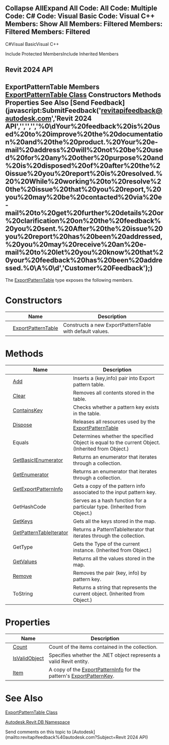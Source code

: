 ﻿

Collapse AllExpand All Code: All Code: Multiple Code: C# Code: Visual Basic Code: Visual C++  Members: Show All Members: Filtered Members: Filtered Members: Filtered   
---  
  
C#Visual BasicVisual C++

Include Protected MembersInclude Inherited Members

Revit 2024 API  
---  
ExportPatternTable Members  
[ExportPatternTable Class](3e87bc0e-e04b-f76a-2b06-82e951b5aec2.md) Constructors Methods Properties See Also [Send Feedback](javascript:SubmitFeedback\('revitapifeedback@autodesk.com','Revit 2024 API','','','','%0\\dYour%20feedback%20is%20used%20to%20improve%20the%20documentation%20and%20the%20product.%20Your%20e-mail%20address%20will%20not%20be%20used%20for%20any%20other%20purpose%20and%20is%20disposed%20of%20after%20the%20issue%20you%20report%20is%20resolved.%20%20While%20working%20to%20resolve%20the%20issue%20that%20you%20report,%20you%20may%20be%20contacted%20via%20e-mail%20to%20get%20further%20details%20or%20clarification%20on%20the%20feedback%20you%20sent.%20After%20the%20issue%20you%20report%20has%20been%20addressed,%20you%20may%20receive%20an%20e-mail%20to%20let%20you%20know%20that%20your%20feedback%20has%20been%20addressed.%0\\A%0\\d','Customer%20Feedback'\);)  
---  
  
The [ExportPatternTable](3e87bc0e-e04b-f76a-2b06-82e951b5aec2.md) type exposes the following members.

# Constructors

|  | Name | Description |
| --- | --- | --- |
|  | [ExportPatternTable](4b91ad88-64ac-a836-e5ce-97723474f7ff.md) | Constructs a new ExportPatternTable with default values. |
  
# Methods

|  | Name | Description |
| --- | --- | --- |
|  | [Add](8a71a857-2cd3-cac3-40da-fbdca6e6bf27.md) | Inserts a (key,info) pair into Export pattern table. |
|  | [Clear](88759463-1d12-1747-b55e-13221d0b7f88.md) | Removes all contents stored in the table. |
|  | [ContainsKey](9a61fb42-6631-3d3c-029d-fe519b922379.md) | Checks whether a pattern key exists in the table. |
|  | [Dispose](f346e6ab-abef-f680-fe84-db23b9452057.md) | Releases all resources used by the [ExportPatternTable](3e87bc0e-e04b-f76a-2b06-82e951b5aec2.md) |
|  | Equals | Determines whether the specified Object is equal to the current Object. (Inherited from Object.) |
|  | [GetBasicIEnumerator](1ac62d1b-f9cd-39c4-cc04-1527c315e4a8.md) | Returns an enumerator that iterates through a collection. |
|  | [GetEnumerator](839b25c2-d7a9-5fd4-9648-1c6c8efbaff7.md) | Returns an enumerator that iterates through a collection. |
|  | [GetExportPatternInfo](8924d166-56f7-72a0-b4f7-ccd7aa6dc172.md) | Gets a copy of the pattern info associated to the input pattern key. |
|  | GetHashCode | Serves as a hash function for a particular type.  (Inherited from Object.) |
|  | [GetKeys](d628e834-83cf-fda4-b08d-dc94c65525ea.md) | Gets all the keys stored in the map. |
|  | [GetPatternTableIterator](aff366de-86aa-a46a-06fd-38aa7ca0ed77.md) | Returns a PatternTableIterator that iterates through the collection. |
|  | GetType | Gets the Type of the current instance. (Inherited from Object.) |
|  | [GetValues](0b4b428c-3f6f-98a3-298d-195d6a1bab24.md) | Returns all the values stored in the map. |
|  | [Remove](c154bdf0-be4a-b261-c7e9-e2a08db02e48.md) | Removes the pair (key, info) by pattern key. |
|  | ToString | Returns a string that represents the current object. (Inherited from Object.) |
  
# Properties

|  | Name | Description |
| --- | --- | --- |
|  | [Count](1a9439b4-d23d-6d6d-6ff2-999ffc8952a9.md) | Count of the items contained in the collection. |
|  | [IsValidObject](a2511284-d9d9-3b11-db2f-206ca5d83f9b.md) | Specifies whether the .NET object represents a valid Revit entity. |
|  | [Item](02045e44-0878-ade7-08b8-3746f1e3f9d2.md) | A copy of the [ExportPatternInfo](17621c1b-5f57-2a25-6ff9-73dfc67d5024.md) for the pattern's [ExportPatternKey](8e55a491-0886-37f5-b867-e4eea95276eb.md). |
  
# See Also

[ExportPatternTable Class](3e87bc0e-e04b-f76a-2b06-82e951b5aec2.md)

[Autodesk.Revit.DB Namespace](87546ba7-461b-c646-cbb1-2cb8f5bff8b2.md)

Send comments on this topic to [Autodesk](mailto:revitapifeedback%40autodesk.com?Subject=Revit 2024 API)